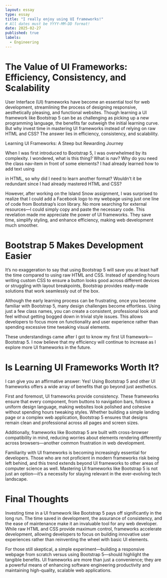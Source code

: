 ```yaml
---
layout: essay
type: essay
title: "I really enjoy using UI frameworks!"
# All dates must be YYYY-MM-DD format!
date: 2025-02-27
published: true
labels:
  - Engineering
---
```


<h1>The Value of UI Frameworks: Efficiency, Consistency, and Scalability</h1>

User Interface (UI) frameworks have become an essential tool for web development, streamlining the process of designing responsive, aesthetically pleasing, and functional websites. Though learning a UI framework like Bootstrap 5 can be as challenging as picking up a new programming language, the benefits far outweigh the initial learning curve. But why invest time in mastering UI frameworks instead of relying on raw HTML and CSS? The answer lies in efficiency, consistency, and scalability.

Learning UI Frameworks: A Steep but Rewarding Journey

When I was first introduced to Bootstrap 5, I was overwhelmed by its complexity. I wondered, what is this thing? What is nav? Why do you need the class nav-item in front of some elements? I had already learned how to add text using <p> in HTML, so why did I need to learn another format? Wouldn’t it be redundant since I had already mastered HTML and CSS?

However, after working on the Island Snow assignment, I was surprised to realize that I could add a Facebook logo to my webpage using just one line of code from Bootstrap’s icon library. No more searching for external resources—I could simply copy and paste the necessary code. This revelation made me appreciate the power of UI frameworks. They save time, simplify styling, and enhance efficiency, making web development much smoother.

<h1>Bootstrap 5 Makes Development Easier</h1>

It’s no exaggeration to say that using Bootstrap 5 will save you at least half the time compared to using raw HTML and CSS. Instead of spending hours writing custom CSS to ensure a button looks good across different devices or struggling with layout breakpoints, Bootstrap provides ready-made solutions that work seamlessly out of the box.

Although the early learning process can be frustrating, once you become familiar with Bootstrap 5, many design challenges become effortless. Using just a few class names, you can create a consistent, professional look and feel without getting bogged down in trivial style issues. This allows developers to focus more on functionality and user experience rather than spending excessive time tweaking visual elements.

These understandings came after I got to know my first UI framework—Bootstrap 5. I now believe that my efficiency will continue to increase as I explore more UI frameworks in the future.

<h1>Is Learning UI Frameworks Worth It?</h1>

I can give you an affirmative answer: Yes! Using Bootstrap 5 and other UI frameworks offers a wide array of benefits that go beyond just aesthetics.

First and foremost, UI frameworks provide consistency. These frameworks ensure that every component, from buttons to navigation bars, follows a uniform design language, making websites look polished and cohesive without spending hours tweaking styles. Whether building a simple landing page or a complex web application, Bootstrap 5 ensures that designs remain clean and professional across all pages and screen sizes.

Additionally, frameworks like Bootstrap 5 are built with cross-browser compatibility in mind, reducing worries about elements rendering differently across browsers—another common frustration in web development.

Familiarity with UI frameworks is becoming increasingly essential for developers. Those who are not proficient in modern frameworks risk being left behind, and this trend extends beyond UI frameworks to other areas of computer science as well. Mastering UI frameworks like Bootstrap 5 is not just an option—it’s a necessity for staying relevant in the ever-evolving tech landscape.

<h1>Final Thoughts</h1>

Investing time in a UI framework like Bootstrap 5 pays off significantly in the long run. The time saved in development, the assurance of consistency, and the ease of maintenance make it an invaluable tool for any web developer. While raw HTML and CSS provide maximum control, frameworks accelerate development, allowing developers to focus on building innovative user experiences rather than reinventing the wheel with basic UI elements.

For those still skeptical, a simple experiment—building a responsive webpage from scratch versus using Bootstrap 5—should highlight the tangible benefits. UI frameworks are more than just a convenience; they are a powerful means of enhancing software engineering productivity and maintaining high-quality, scalable web applications.


